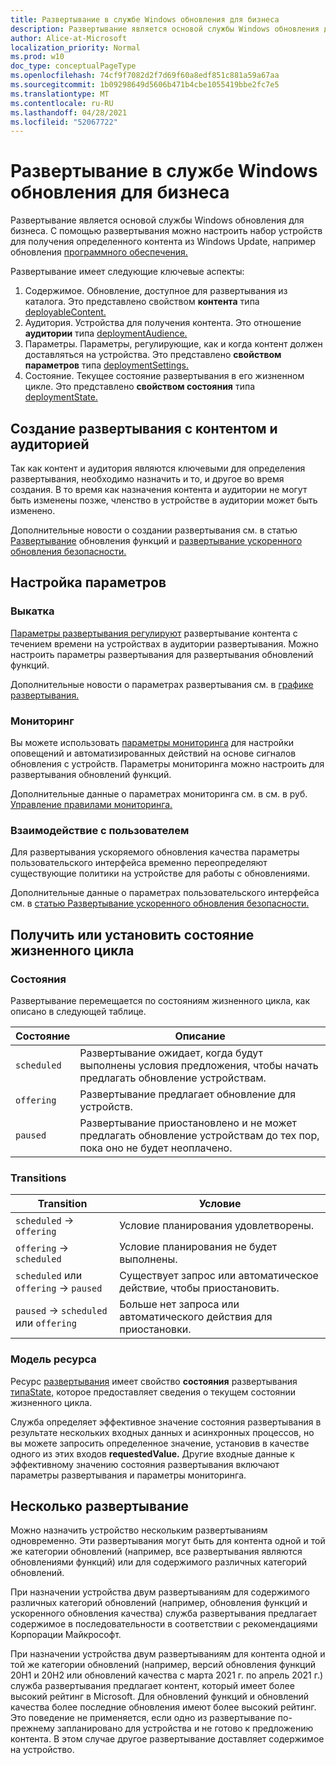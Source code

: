 ```yaml
---
title: Развертывание в службе Windows обновления для бизнеса
description: Развертывание является основой службы Windows обновления для бизнеса. С помощью развертывания можно настроить набор устройств для получения определенного контента из Windows update, например обновления программного обеспечения.
author: Alice-at-Microsoft
localization_priority: Normal
ms.prod: w10
doc_type: conceptualPageType
ms.openlocfilehash: 74cf9f7082d2f7d69f60a8edf851c881a59a67aa
ms.sourcegitcommit: 1b09298649d5606b471b4cbe1055419bbe2fc7e5
ms.translationtype: MT
ms.contentlocale: ru-RU
ms.lasthandoff: 04/28/2021
ms.locfileid: "52067722"
---
```

# <a name="deployments-in-the-windows-update-for-business-deployment-service"></a>Развертывание в службе Windows обновления для бизнеса

Развертывание является основой службы Windows обновления для бизнеса. С помощью развертывания можно настроить набор устройств для получения определенного контента из Windows Update, например обновления [программного обеспечения.](windowsupdates-software-updates.md)

Развертывание имеет следующие ключевые аспекты:

1. Содержимое. Обновление, доступное для развертывания из каталога. Это представлено свойством **контента** типа [deployableContent.](/graph/api/resources/windowsupdates-deployablecontent)
2. Аудитория. Устройства для получения контента. Это отношение **аудитории** типа [deploymentAudience.](/graph/api/resources/windowsupdates-deploymentaudience)
3. Параметры. Параметры, регулирующие, как и когда контент должен доставляться на устройства. Это представлено **свойством параметров** типа [deploymentSettings.](/graph/api/resources/windowsupdates-deploymentsettings)
4. Состояние. Текущее состояние развертывания в его жизненном цикле. Это представлено **свойством состояния** типа [deploymentState.](/graph/api/resources/windowsupdates-deploymentstate)

## <a name="create-a-deployment-with-content-and-an-audience"></a>Создание развертывания с контентом и аудиторией


Так как контент и аудитория являются ключевыми для определения развертывания, необходимо назначить и то, и другое во время создания. В то время как назначения контента и аудитории не могут быть изменены позже, членство в устройстве в аудитории может быть изменено.

Дополнительные новости о создании развертывания см. в статью [Развертывание](windowsupdates-deploy-update.md) обновления функций и [развертывание ускоренного обновления безопасности.](windowsupdates-deploy-expedited-update.md)

## <a name="configure-settings"></a>Настройка параметров

### <a name="rollout"></a>Выкатка

[Параметры развертывания регулируют](/graph/api/resources/windowsupdates-rolloutsettings) развертывание контента с течением времени на устройствах в аудитории развертывания. Можно настроить параметры развертывания для развертывания обновлений функций.

Дополнительные новости о параметрах развертывания см. в [графике развертывания.](windowsupdates-schedule-deployment.md)

### <a name="monitoring"></a>Мониторинг

Вы можете использовать [параметры мониторинга](/graph/api/resources/windowsupdates-monitoringsettings) для настройки оповещений и автоматизированных действий на основе сигналов обновления с устройств. Параметры мониторинга можно настроить для развертывания обновлений функций.


Дополнительные данные о параметрах мониторинга см. в см. в руб. [Управление правилами мониторинга.](windowsupdates-manage-monitoring-rules.md)

### <a name="user-experience"></a>Взаимодействие с пользователем

Для развертывания ускоряемого обновления [](/graph/api/resources/windowsupdates-userexperiencesettings) качества параметры пользовательского интерфейса временно переопределяют существующие политики на устройстве для работы с обновлениями.

Дополнительные данные о параметрах пользовательского интерфейса см. в [статью Развертывание ускоренного обновления безопасности.](windowsupdates-deploy-expedited-update.md)

## <a name="get-or-set-lifecycle-state"></a>Получить или установить состояние жизненного цикла

### <a name="states"></a>Состояния

Развертывание перемещается по состояниям жизненного цикла, как описано в следующей таблице.

| Состояние     | Описание                                                                                       |
|-----------|---------------------------------------------------------------------------------------------------|
| `scheduled` | Развертывание ожидает, когда будут выполнены условия предложения, чтобы начать предлагать обновление устройствам. |
| `offering`  | Развертывание предлагает обновление для устройств.                                                 |
| `paused`    | Развертывание приостановлено и не может предлагать обновление устройствам до тех пор, пока оно не будет неоплачено.  |


### <a name="transitions"></a>Transitions

| Transition                     | Условие                                |
|--------------------------------|------------------------------------------|
| `scheduled` → `offering`           | Условие планирования удовлетворены.             |
| `offering` → `scheduled`           | Условие планирования не будет выполнены.         |
| `scheduled` или `offering` → `paused` | Существует запрос или автоматическое действие, чтобы приостановить. |
| `paused` → `scheduled` или `offering` | Больше нет запроса или автоматического действия для приостановки. |

### <a name="resource-model"></a>Модель ресурса

Ресурс [развертывания](/graph/api/resources/windowsupdates-deployment) имеет свойство **состояния** развертывания [типаState,](/graph/api/resources/windowsupdates-deploymentstate) которое предоставляет сведения о текущем состоянии жизненного цикла.

Служба определяет эффективное  значение состояния развертывания в результате нескольких входных данных и асинхронных процессов, но вы можете запросить определенное значение, установив в качестве одного из этих входов **requestedValue.** Другие входные данные к эффективному значению состояния развертывания включают параметры развертывания и параметры мониторинга.

## <a name="multiple-deployments"></a>Несколько развертывание

Можно назначить устройство нескольким развертываниям одновременно. Эти развертывания могут быть для контента одной и той же категории обновлений (например, все развертывания являются обновлениями функций) или для содержимого различных категорий обновлений.

При назначении устройства двум развертываниям для содержимого различных категорий обновлений (например, обновления функций и ускоренного обновления качества) служба развертывания предлагает содержимое в последовательности в соответствии с рекомендациями Корпорации Майкрософт.

При назначении устройства двум развертываниям для контента одной и той же категории обновлений (например, версий обновления функций 20H1 и 20H2 или обновлений качества с марта 2021 г. по апрель 2021 г.) служба развертывания предлагает контент, который имеет более высокий рейтинг в Microsoft. Для обновлений функций и обновлений качества более последние обновления имеют более высокий рейтинг. Это поведение не применяется, если одно из развертывание по-прежнему запланировано для устройства и не готово к предложению контента. В этом случае другое развертывание доставляет содержимое на устройство.
